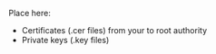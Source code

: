 Place here:
  * Certificates (.cer files) from your to root authority
  * Private keys (.key files)
